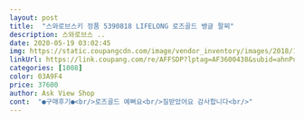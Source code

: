 ```yaml
---
layout: post 
title:  "스와로브스키 정품 5390818 LIFELONG 로즈골드 뱅글 팔찌" 
description: 스와로브스 ..
date: 2020-05-19 03:02:45 
img: https://static.coupangcdn.com/image/vendor_inventory/images/2018/12/07/18/5/fda5d38f-641e-464f-bfd4-f3c02f5935aa.jpg 
linkUrl: https://link.coupang.com/re/AFFSDP?lptag=AF3600438&subid=ahnPublicAsk&pageKey=238390039&itemId=755931809&vendorItemId=70464115462&traceid=V0-113-914dcb9bd473aef3 
categories: [1008] 
color: 03A9F4 
price: 37600 
author: Ask View Shop 
cont:  "●구매후기●<br/>로즈골드 예뻐요<br/>질받았어요 감사합니다<br/>" 
---
```

